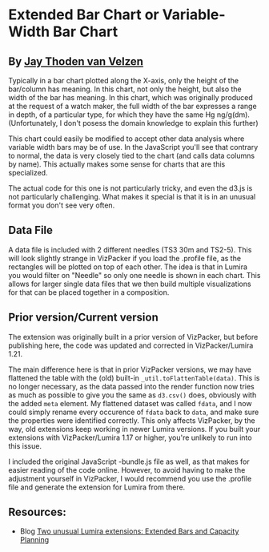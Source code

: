 Extended Bar Chart or Variable-Width Bar Chart
==============================================
By [Jay Thoden van Velzen](http://scn.sap.com/people/jay.thodenvanvelzen)
------------------------------------------------------------------------
Typically in a bar chart plotted along the X-axis, only the height of the bar/column has meaning. In this chart, not only the height, but also the width of the bar has meaning. In this chart, which was originally produced at the request of a watch maker, the full width of the bar expresses a range in depth, of a particular type, for which they have the same Hg ng/g(dm). (Unfortunately, I don't posess the domain knowledge to explain this further)

This chart could easily be modified to accept other data analysis where variable width bars may be of use. In the JavaScript you'll see that contrary to normal, the data is very closely tied to the chart (and calls data columns by name). This actually makes some sense for charts that are this specialized.

The actual code for this one is not particularly tricky, and even the d3.js is not particularly challenging. What makes it special is that it is in an unusual format you don't see very often.

Data File
---------
A data file is included with 2 different needles (TS3 30m and TS2-5). This will look slightly strange in VizPacker if you load the .profile file, as the rectangles will be plotted on top of each other. The idea is that in Lumira you would filter on "Needle" so only one needle is shown in each chart. This allows for larger single data files that we then build multiple visualizations for that can be placed together in a composition. 

Prior version/Current version
-----------------------------
The extension was originally built in a prior version of VizPacker, but before publishing here, the code was updated and corrected in VizPacker/Lumira 1.21.

The main difference here is that in prior VizPacker versions, we may have flattened the table with the (old) built-in `_util.toFlattenTable(data)`. This is no longer necessary, as the data passed into the render function now tries as much as possible to give you the same as `d3.csv()` does, obviously with the added `meta` element. My flattened dataset was called `fdata`, and I now could simply rename every occurence of `fdata` back to `data`, and make sure the properties were identified correctly. This only affects VizPacker, by the way, old extensions keep working in newer Lumira versions. If you built your extensions with VizPacker/Lumira 1.17 or higher, you're unlikely to run into this issue.

I included the original JavaScript -bundle.js file as well, as that makes for easier reading of the code online. However, to avoid having to make the adjustment yourself in VizPacker, I would recommend you use the .profile file and generate the extension for Lumira from there.

Resources:
----------
* Blog [Two unusual Lumira extensions: Extended Bars and Capacity Planning](http://scn.sap.com/community/lumira/blog/2015/02/03/two-unusual-lumira-extensions-extended-bars-and-capacity-planning)
